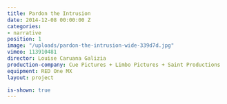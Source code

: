 ```yaml
---
title: Pardon the Intrusion
date: 2014-12-08 00:00:00 Z
categories:
- narrative
position: 1
image: "/uploads/pardon-the-intrusion-wide-339d7d.jpg"
vimeo: 113910481
director: Louise Caruana Galizia
production-company: Cue Pictures + Limbo Pictures + Saint Productions
equipment: RED One MX
layout: project

is-shown: true
---
```


